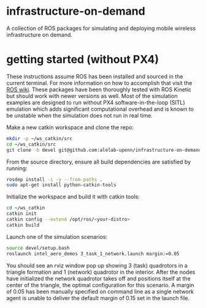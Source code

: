 # infrastructure-on-demand

A collection of ROS packages for simulating and deploying mobile wireless infrastructure on demand.

# getting started (without PX4)

These instructions assume ROS has been installed and sourced in the current terminal. For more information on how to accomplish that visit the [ROS wiki](https://www.ros.org/install/). These packages have been thoroughly tested with ROS Kinetic but should work with newer versions as well. Most of the simulation examples are designed to run without PX4 software-in-the-loop (SITL) emulation which adds significant computational overhead and is known to be unstable when the simulation does not run in real time.

Make a new catkin workspace and clone the repo:
```bash
mkdir -p ~/ws_catkin/src
cd ~/ws_catkin/src
git clone -b devel git@github.com:alelab-upenn/infrastructure-on-demand.git
```

From the source directory, ensure all build dependencies are satisfied by running:
```bash
rosdep install -i -y --from-paths .
sudo apt-get install python-catkin-tools
```

Initialize the workspace and build it with catkin tools:
```bash
cd ~/ws_catkin
catkin init
catkin config --extend /opt/ros/<your-distro>
catkin build
```

Launch one of the simulation scenarios:
```bash
source devel/setup.bash
roslaunch intel_aero_demos 3_task_1_network.launch margin:=0.05
```

You should see an rviz window pop up showing 3 (task) quadrotors in a triangle formation and 1 (network) quadrotor in the interior. After the nodes have initialized the network quadrotor takes off and positions itself at the center of the triangle, the optimal configuration for this scenario. A margin of 0.05 has been manually specified on command line as a single network agent is unable to deliver the default margin of 0.15 set in the launch file.

